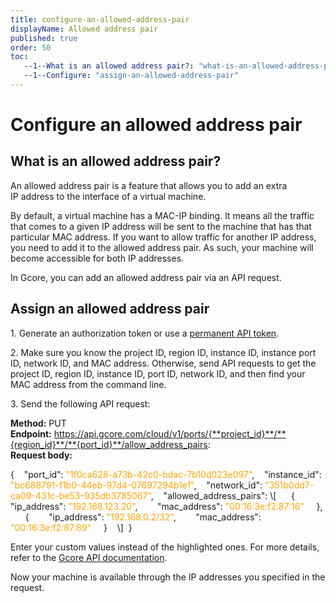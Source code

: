 ```yaml
---
title: configure-an-allowed-address-pair
displayName: Allowed address pair
published: true
order: 50
toc:
   --1--What is an allowed address pair?: "what-is-an-allowed-address-pair"
   --1--Configure: "assign-an-allowed-address-pair"
---
```

# Configure an allowed address pair

## What is an allowed address pair?

An allowed address pair is a feature that allows you to add an extra IP address to the interface of a virtual machine.

By default, a virtual machine has a MAC-IP binding. It means all the traffic that comes to a given IP address will be sent to the machine that has that particular MAC address. If you want to allow traffic for another IP address, you need to add it to the allowed address pair. As such, your machine will become accessible for both IP addresses.

In Gcore, you can add an allowed address pair via an API request.

## Assign an allowed address pair

1. Generate an authorization token or use a <a href="https://gcore.com/docs/account-settings/create-use-or-delete-a-permanent-api-token" target="_blank">permanent API token</a>.

2. Make sure you know the project ID, region ID, instance ID, instance port ID, network ID, and MAC address. Otherwise, send API requests to get the project ID, region ID, instance ID, port ID, network ID, and then find your MAC address from the command line.

3. Send the following API request:


**Method:** PUT  
**Endpoint:** https://api.gcore.com/cloud/v1/ports/{**project_id}**/**{region_id}**/**{port_id}**/allow_address_pairs:  
**Request body:**

<code-block>
{   
  "port_id": <span style="color: orange">"1f0ca628-a73b-42c0-bdac-7b10d023e097"</span>,   
  "instance_id": <span style="color: orange">"bc688791-f1b0-44eb-97d4-07697294b1e1"</span>,   
  "network_id": <span style="color: orange">"351b0dd7-ca09-431c-be53-935db3785067"</span>,   
  "allowed_address_pairs": \[   
    {   
      "ip_address": <span style="color: orange">"192.168.123.20"</span>,   
      "mac_address": <span style="color: orange">"00:16:3e:f2:87:16"</span>  
    },	   
    {   
      "ip_address": <span style="color: orange">"192.168.0.2/32"</span>,   
      "mac_address": <span style="color: orange">"00:16:3e:f2:87:89"</span>  
    }   
  \]   
} 
</code-block> 

Enter your custom values instead of the highlighted ones. For more details, refer to the <a href="https://apidocs.gcore.com/cloud" target="_blank">Gcore API documentation</a>.

Now your machine is available through the IP addresses you specified in the request.
